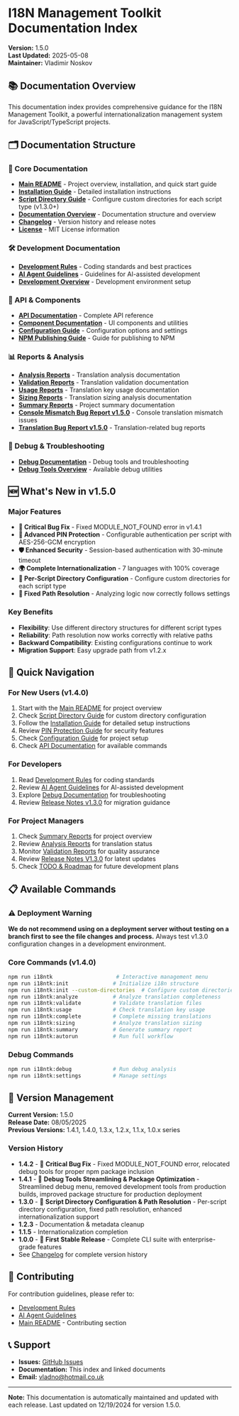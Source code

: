 # I18N Management Toolkit Documentation Index

**Version:** 1.5.0  
**Last Updated:** 2025-05-08  
**Maintainer:** Vladimir Noskov  

## 📚 Documentation Overview

This documentation index provides comprehensive guidance for the I18N Management Toolkit, a powerful internationalization management system for JavaScript/TypeScript projects.

## 🗂️ Documentation Structure

### 📖 Core Documentation
- **[Main README](../README.md)** - Project overview, installation, and quick start guide
- **[Installation Guide](./INSTALLATION.md)** - Detailed installation instructions
- **[Script Directory Guide](./docs/SCRIPT_DIRECTORY_GUIDE.md)** - Configure custom directories for each script type (v1.3.0+)
- **[Documentation Overview](./README.md)** - Documentation structure and overview
- **[Changelog](../CHANGELOG.md)** - Version history and release notes
- **[License](../LICENSE)** - MIT License information

### 🛠️ Development Documentation
- **[Development Rules](./development/DEVELOPMENT_RULES.md)** - Coding standards and best practices
- **[AI Agent Guidelines](./development/AGENTS.md)** - Guidelines for AI-assisted development
- **[Development Overview](./development/DEV_README.md)** - Development environment setup

### 🔧 API & Components
- **[API Documentation](./api/API_REFERENCE.md)** - Complete API reference
- **[Component Documentation](./api/COMPONENTS.md)** - UI components and utilities
- **[Configuration Guide](./api/CONFIGURATION.md)** - Configuration options and settings
- **[NPM Publishing Guide](./api/NPM_PUBLISHING_GUIDE.md)** - Guide for publishing to NPM

### 📊 Reports & Analysis
- **[Analysis Reports](./reports/ANALYSIS_README.md)** - Translation analysis documentation
- **[Validation Reports](./reports/VALIDATION_README.md)** - Translation validation documentation
- **[Usage Reports](./reports/USAGE_README.md)** - Translation key usage documentation
- **[Sizing Reports](./reports/SIZING_README.md)** - Translation sizing analysis documentation
- **[Summary Reports](./reports/SUMMARY_README.md)** - Project summary documentation
- **[Console Mismatch Bug Report v1.5.0](./reports/CONSOLE_MISMATCH_BUG_REPORT_v1.5.0.md)** - Console translation mismatch issues
- **[Translation Bug Report v1.5.0](./reports/TRANSLATION_BUG_REPORT_v1.5.0.md)** - Translation-related bug reports


### 🐛 Debug & Troubleshooting
- **[Debug Documentation](./debug/DEBUG_README.md)** - Debug tools and troubleshooting
- **[Debug Tools Overview](./debug/DEBUG_TOOLS.md)** - Available debug utilities

## 🆕 What's New in v1.5.0

### Major Features
- **🚨 Critical Bug Fix** - Fixed MODULE_NOT_FOUND error in v1.4.1
- **🔐 Advanced PIN Protection** - Configurable authentication per script with AES-256-GCM encryption
- **🛡️ Enhanced Security** - Session-based authentication with 30-minute timeout
- **🌍 Complete Internationalization** - 7 languages with 100% coverage
- **🎯 Per-Script Directory Configuration** - Configure custom directories for each script type
- **🔧 Fixed Path Resolution** - Analyzing logic now correctly follows settings

### Key Benefits
- **Flexibility**: Use different directory structures for different script types
- **Reliability**: Path resolution now works correctly with relative paths
- **Backward Compatibility**: Existing configurations continue to work
- **Migration Support**: Easy upgrade path from v1.2.x

## 🚀 Quick Navigation

### For New Users (v1.4.0)
1. Start with the [Main README](../README.md) for project overview
2. Check [Script Directory Guide](./docs/SCRIPT_DIRECTORY_GUIDE.md) for custom directory configuration
3. Follow the [Installation Guide](./INSTALLATION.md) for detailed setup instructions
4. Review [PIN Protection Guide](./docs/PIN_PROTECTION_GUIDE.md) for security features
5. Check [Configuration Guide](./api/CONFIGURATION.md) for project setup
6. Check [API Documentation](./api/API_REFERENCE.md) for available commands

### For Developers
1. Read [Development Rules](./development/DEVELOPMENT_RULES.md) for coding standards
2. Review [AI Agent Guidelines](./development/AGENTS.md) for AI-assisted development
3. Explore [Debug Documentation](./debug/DEBUG_README.md) for troubleshooting
4. Review [Release Notes v1.3.0](./docs/release-notes/v1.3.0.md) for migration guidance

### For Project Managers
1. Check [Summary Reports](./reports/SUMMARY_README.md) for project overview
2. Review [Analysis Reports](./reports/ANALYSIS_README.md) for translation status
3. Monitor [Validation Reports](./reports/VALIDATION_README.md) for quality assurance
4. Review [Release Notes V1.3.0](./docs/release-notes/v1.3.0.md) for latest updates
5. Check [TODO & Roadmap](./TODO_ROADMAP.md) for future development plans

## 📋 Available Commands

### ⚠️ Deployment Warning
**We do not recommend using on a deployment server without testing on a branch first to see the file changes and process.** Always test v1.3.0 configuration changes in a development environment.

### Core Commands (v1.4.0)
```bash
npm run i18ntk                    # Interactive management menu
npm run i18ntk:init              # Initialize i18n structure
npm run i18ntk:init --custom-directories  # Configure custom directories
npm run i18ntk:analyze           # Analyze translation completeness
npm run i18ntk:validate          # Validate translation files
npm run i18ntk:usage             # Check translation key usage
npm run i18ntk:complete          # Complete missing translations
npm run i18ntk:sizing            # Analyze translation sizing
npm run i18ntk:summary           # Generate summary report
npm run i18ntk:autorun           # Run full workflow
```

### Debug Commands
```bash
npm run i18ntk:debug             # Run debug analysis
npm run i18ntk:settings          # Manage settings
```

## 🔄 Version Management

**Current Version:** 1.5.0  
**Release Date:** 08/05/2025  
**Previous Versions:** 1.4.1, 1.4.0, 1.3.x, 1.2.x, 1.1.x, 1.0.x series 

### Version History
- **1.4.2** - 🚨 **Critical Bug Fix** - Fixed MODULE_NOT_FOUND error, relocated debug tools for proper npm package inclusion
- **1.4.1** - 🔧 **Debug Tools Streamlining & Package Optimization** - Streamlined debug menu, removed development tools from production builds, improved package structure for production deployment
- **1.3.0** - 🎯 **Script Directory Configuration & Path Resolution** - Per-script directory configuration, fixed path resolution, enhanced internationalization support
- **1.2.3** - Documentation & metadata cleanup
- **1.1.5** - Internationalization completion
- **1.0.0** - 🎉 **First Stable Release** - Complete CLI suite with enterprise-grade features
- See [Changelog](../CHANGELOG.md) for complete version history

## 🤝 Contributing

For contribution guidelines, please refer to:
- [Development Rules](./development/DEVELOPMENT_RULES.md)
- [AI Agent Guidelines](./development/AGENTS.md)
- [Main README](../README.md) - Contributing section

## 📞 Support

- **Issues:** [GitHub Issues](https://github.com/vladnoskv/i18n-management-toolkit/issues)
- **Documentation:** This index and linked documents
- **Email:** vladno@hotmail.co.uk

---

**Note:** This documentation is automatically maintained and updated with each release. Last updated on 12/19/2024 for version 1.5.0.